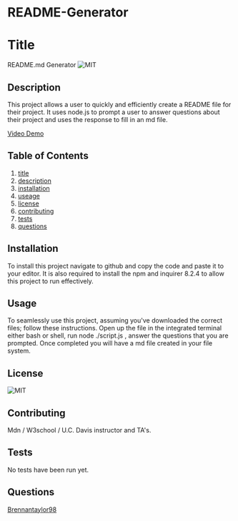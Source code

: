 # README-Generator

# Title
README.md Generator
![MIT](https://img.shields.io/badge/license-MIT-blue)

## Description
This project allows a user to quickly and efficiently create a README file for their project. It uses node.js to prompt a user to answer questions about their project and uses the response to fill in an md file. 

[Video Demo](./script.js%20-%20README-Generator%20-%20Visual%20Studio%20Code%202022-11-15%2022-44-26.mp4)

## Table of Contents
1.  [title](#title)
2.  [description](#description)
3.  [installation](#installation)
4.  [useage](#useage)
5.  [license](#license)
6.  [contributing](#contributing)
7.  [tests](#tests)
8.  [questions](#questions)

## Installation
To install this project navigate to github and copy the code and paste it to your editor.  It is also required to install the npm and inquirer 8.2.4 to allow this project to run effectively.

## Usage
To seamlessly use this project, assuming you've downloaded the correct files; follow these instructions. Open up the file in the integrated terminal either bash or shell, run node ./script.js , answer the questions that you are prompted. Once completed you will have a md file created in your file system.

## License
![MIT](https://img.shields.io/badge/license-MIT-blue)

## Contributing
Mdn / W3school / U.C. Davis instructor and TA's.

## Tests 
No tests have been run yet.

## Questions
[Brennantaylor98](https://github.com/Brennantaylor98)
